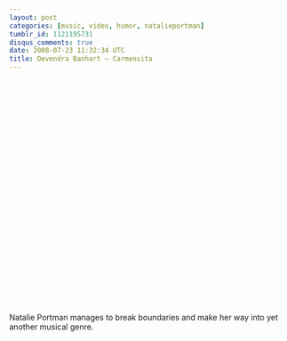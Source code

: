 ```yaml
---
layout: post
categories: [music, video, humor, natalieportman]
tumblr_id: 1121195731
disqus_comments: true
date: 2008-07-23 11:32:34 UTC
title: Devendra Banhart – Carmensita
---
```


<object width="500" height="405"><param name="movie" value="http://www.youtube.com/v/k_QAPjtO2cA&hl=en&fs=1&color1=0x3a3a3a&color2=0x999999"></param><param name="allowFullScreen" value="true"></param><embed src="http://www.youtube.com/v/k_QAPjtO2cA&hl=en&fs=1&color1=0x222222&color2=0x999999" type="application/x-shockwave-flash" allowfullscreen="true" width="500" height="405"></embed></object>

Natalie Portman manages to break boundaries and make her way into yet another musical genre.
